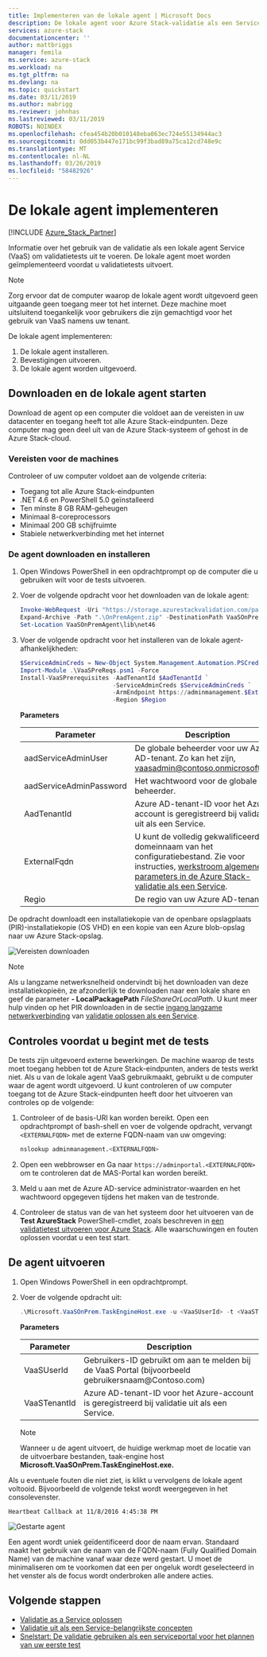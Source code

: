 ```yaml
---
title: Implementeren van de lokale agent | Microsoft Docs
description: De lokale agent voor Azure Stack-validatie als een Service implementeren.
services: azure-stack
documentationcenter: ''
author: mattbriggs
manager: femila
ms.service: azure-stack
ms.workload: na
ms.tgt_pltfrm: na
ms.devlang: na
ms.topic: quickstart
ms.date: 03/11/2019
ms.author: mabrigg
ms.reviewer: johnhas
ms.lastreviewed: 03/11/2019
ROBOTS: NOINDEX
ms.openlocfilehash: cfea454b20b010148eba063ec724e55134944ac3
ms.sourcegitcommit: 0dd053b447e171bc99f3bad89a75ca12cd748e9c
ms.translationtype: MT
ms.contentlocale: nl-NL
ms.lasthandoff: 03/26/2019
ms.locfileid: "58482926"
---
```

# <a name="deploy-the-local-agent"></a>De lokale agent implementeren

[!INCLUDE [Azure_Stack_Partner](./includes/azure-stack-partner-appliesto.md)]

Informatie over het gebruik van de validatie als een lokale agent Service (VaaS) om validatietests uit te voeren. De lokale agent moet worden geïmplementeerd voordat u validatietests uitvoert.

> [!Note]  
> Zorg ervoor dat de computer waarop de lokale agent wordt uitgevoerd geen uitgaande geen toegang meer tot het internet. Deze machine moet uitsluitend toegankelijk voor gebruikers die zijn gemachtigd voor het gebruik van VaaS namens uw tenant.

De lokale agent implementeren:

1. De lokale agent installeren.
2. Bevestigingen uitvoeren.
3. De lokale agent worden uitgevoerd.

## <a name="download-and-start-the-local-agent"></a>Downloaden en de lokale agent starten

Download de agent op een computer die voldoet aan de vereisten in uw datacenter en toegang heeft tot alle Azure Stack-eindpunten. Deze computer mag geen deel uit van de Azure Stack-systeem of gehost in de Azure Stack-cloud.

### <a name="machine-prerequisites"></a>Vereisten voor de machines

Controleer of uw computer voldoet aan de volgende criteria:

- Toegang tot alle Azure Stack-eindpunten
- .NET 4.6 en PowerShell 5.0 geïnstalleerd
- Ten minste 8 GB RAM-geheugen
- Minimaal 8-coreprocessors
- Minimaal 200 GB schijfruimte
- Stabiele netwerkverbinding met het internet

### <a name="download-and-install-the-agent"></a>De agent downloaden en installeren

1. Open Windows PowerShell in een opdrachtprompt op de computer die u gebruiken wilt voor de tests uitvoeren.
2. Voer de volgende opdracht voor het downloaden van de lokale agent:

    ```powershell
    Invoke-WebRequest -Uri "https://storage.azurestackvalidation.com/packages/Microsoft.VaaSOnPrem.TaskEngineHost.latest.nupkg" -outfile "OnPremAgent.zip"
    Expand-Archive -Path ".\OnPremAgent.zip" -DestinationPath VaaSOnPremAgent -Force
    Set-Location VaaSOnPremAgent\lib\net46
    ```

3. Voer de volgende opdracht voor het installeren van de lokale agent-afhankelijkheden:

    ```powershell
    $ServiceAdminCreds = New-Object System.Management.Automation.PSCredential "<aadServiceAdminUser>", (ConvertTo-SecureString "<aadServiceAdminPassword>" -AsPlainText -Force)
    Import-Module .\VaaSPreReqs.psm1 -Force
    Install-VaaSPrerequisites -AadTenantId $AadTenantId `
                              -ServiceAdminCreds $ServiceAdminCreds `
                              -ArmEndpoint https://adminmanagement.$ExternalFqdn `
                              -Region $Region
    ```

    **Parameters**

    | Parameter | Description |
    | --- | --- |
    | aadServiceAdminUser | De globale beheerder voor uw Azure AD-tenant. Zo kan het zijn, vaasadmin@contoso.onmicrosoft.com. |
    | aadServiceAdminPassword | Het wachtwoord voor de globale beheerder. |
    | AadTenantId | Azure AD-tenant-ID voor het Azure-account is geregistreerd bij validatie uit als een Service. |
    | ExternalFqdn | U kunt de volledig gekwalificeerde domeinnaam van het configuratiebestand. Zie voor instructies, [werkstroom algemene parameters in de Azure Stack-validatie als een Service](azure-stack-vaas-parameters.md). |
    | Regio | De regio van uw Azure AD-tenant. |

De opdracht downloadt een installatiekopie van de openbare opslagplaats (PIR)-installatiekopie (OS VHD) en een kopie van een Azure blob-opslag naar uw Azure Stack-opslag.

![Vereisten downloaden](media/installingprereqs.png)

> [!Note]
> Als u langzame netwerksnelheid ondervindt bij het downloaden van deze installatiekopieën, ze afzonderlijk te downloaden naar een lokale share en geef de parameter **- LocalPackagePath** *FileShareOrLocalPath*. U kunt meer hulp vinden op het PIR downloaden in de sectie [ingang langzame netwerkverbinding](azure-stack-vaas-troubleshoot.md#handle-slow-network-connectivity) van [validatie oplossen als een Service](azure-stack-vaas-troubleshoot.md).

## <a name="checks-before-starting-the-tests"></a>Controles voordat u begint met de tests

De tests zijn uitgevoerd externe bewerkingen. De machine waarop de tests moet toegang hebben tot de Azure Stack-eindpunten, anders de tests werkt niet. Als u van de lokale agent VaaS gebruikmaakt, gebruikt u de computer waar de agent wordt uitgevoerd. U kunt controleren of uw computer toegang tot de Azure Stack-eindpunten heeft door het uitvoeren van controles op de volgende:

1. Controleer of de basis-URI kan worden bereikt. Open een opdrachtprompt of bash-shell en voer de volgende opdracht, vervangt `<EXTERNALFQDN>` met de externe FQDN-naam van uw omgeving:

    ```bash
    nslookup adminmanagement.<EXTERNALFQDN>
    ```

2. Open een webbrowser en Ga naar `https://adminportal.<EXTERNALFQDN>` om te controleren dat de MAS-Portal kan worden bereikt.

3. Meld u aan met de Azure AD-service administrator-waarden en het wachtwoord opgegeven tijdens het maken van de testronde.

4. Controleer de status van de van het systeem door het uitvoeren van de **Test AzureStack** PowerShell-cmdlet, zoals beschreven in [een validatietest uitvoeren voor Azure Stack](https://docs.microsoft.com/azure/azure-stack/azure-stack-diagnostic-test). Alle waarschuwingen en fouten oplossen voordat u een test start.

## <a name="run-the-agent"></a>De agent uitvoeren

1. Open Windows PowerShell in een opdrachtprompt.

2. Voer de volgende opdracht uit:

    ```powershell
    .\Microsoft.VaaSOnPrem.TaskEngineHost.exe -u <VaaSUserId> -t <VaaSTenantId>
    ```

      **Parameters**  

    | Parameter | Description |
    | --- | --- |
    | VaaSUserId | Gebruikers-ID gebruikt om aan te melden bij de VaaS Portal (bijvoorbeeld gebruikersnaam\@Contoso.com) |
    | VaaSTenantId | Azure AD-tenant-ID voor het Azure-account is geregistreerd bij validatie uit als een Service. |

    > [!Note]  
    > Wanneer u de agent uitvoert, de huidige werkmap moet de locatie van de uitvoerbare bestanden, taak-engine host **Microsoft.VaaSOnPrem.TaskEngineHost.exe.**

Als u eventuele fouten die niet ziet, is klikt u vervolgens de lokale agent voltooid. Bijvoorbeeld de volgende tekst wordt weergegeven in het consolevenster.

`Heartbeat Callback at 11/8/2016 4:45:38 PM`

![Gestarte agent](media/startedagent.png)

Een agent wordt uniek geïdentificeerd door de naam ervan. Standaard maakt het gebruik van de naam van de FQDN-naam (Fully Qualified Domain Name) van de machine vanaf waar deze werd gestart. U moet de minimaliseren om te voorkomen dat een per ongeluk wordt geselecteerd in het venster als de focus wordt onderbroken alle andere acties.

## <a name="next-steps"></a>Volgende stappen

- [Validatie as a Service oplossen](azure-stack-vaas-troubleshoot.md)
- [Validatie uit als een Service-belangrijkste concepten](azure-stack-vaas-key-concepts.md)
- [Snelstart: De validatie gebruiken als een serviceportal voor het plannen van uw eerste test](azure-stack-vaas-schedule-test-pass.md)